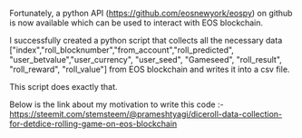 Fortunately, a python API (https://github.com/eosnewyork/eospy) on github is now available which can be used to interact with EOS blockchain.

I successfully created a python script that collects all the necessary data ["index","roll_blocknumber","from_account","roll_predicted", "user_betvalue","user_currency", "user_seed", "Gameseed", "roll_result", "roll_reward", "roll_value"] from EOS blockchain and writes it into a csv file.

This script does exactly that.

Below is the link about my motivation to write this code :-
https://steemit.com/stemsteem/@prameshtyagi/diceroll-data-collection-for-detdice-rolling-game-on-eos-blockchain
